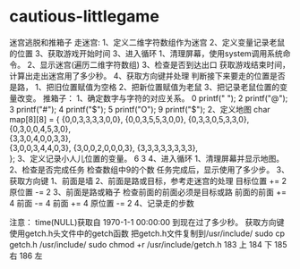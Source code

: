 # cautious-littlegame
迷宫逃脱和推箱子
走迷宫:
    1、定义二维字符数组作为迷宫
    2、定义变量记录老鼠的位置
    3、获取游戏开始时间
    3、进入循环
        1、清理屏幕，使用system调用系统命令。
        2、显示迷宫(遍历二维字符数组)
        3、检查是否到达出口
            获取游戏结束时间，计算出走出迷宫用了多少秒。
        4、获取方向键并处理
            判断接下来要走的位置是否是路，
            1、把旧位置赋值为空格
            2、把新位置赋值为老鼠
            3、把记录老鼠位置的变量改变。
推箱子：
    1、确定数字与字符的对应关系。
        0 printf(" ");
        2 printf("@");
        3 printf("#");
        4 printf("$");
        5 printf("O");
        9 printf("$");
    2、定义地图
        char map[8][8] = {
            {0,0,3,3,3,3,0,0},
            {0,0,3,5,5,3,0,0}, 
            {0,3,3,0,5,3,3,0}, 
            {0,3,0,0,4,5,3,0},  
            {3,3,0,4,0,0,3,3},  
            {3,0,0,3,4,4,0,3},
            {3,0,0,2,0,0,0,3},
            {3,3,3,3,3,3,3,3},          
        };
    3、定义记录小人儿位置的变量。
        6 3
    4、进入循环
        1、清理屏幕并显示地图。
        2、检查是否完成任务
            检查数组中9的个数
            任务完成后，显示使用了多少步。
        3、获取方向键
            1、前面是墙
            2、前面是路或目标，参考走迷宫的处理
           目标位置 += 2
           原位置 -= 2
            3、前面是路或箱子
                检查前面的前面必须是目标或路
                前面的前面 += 4
                前面 -= 4
                前面 += 4
                原位置 -= 2
            4、记录走的步数

    
注意：
    time(NULL)获取自 1970-1-1 00:00:00 到现在过了多少秒。
    获取方向键使用getch.h头文件中的getch函数
    把getch.h文件复制到/usr/include/
        sudo cp getch.h /usr/include/
        sudo chmod +r /usr/include/getch.h
        183 上
        184 下
        185 右
        186 左
